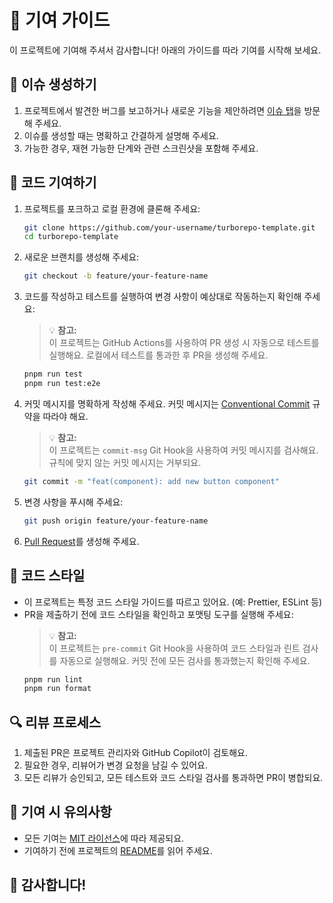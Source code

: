 # 🤝 기여 가이드

이 프로젝트에 기여해 주셔서 감사합니다! 아래의 가이드를 따라 기여를 시작해 보세요.

## 📝 이슈 생성하기

1. 프로젝트에서 발견한 버그를 보고하거나 새로운 기능을 제안하려면 [이슈 탭](https://github.com/iamhoonse-dev/turborepo-template/issues)을 방문해 주세요.
2. 이슈를 생성할 때는 명확하고 간결하게 설명해 주세요.
3. 가능한 경우, 재현 가능한 단계와 관련 스크린샷을 포함해 주세요.

## 🔧 코드 기여하기

1. 프로젝트를 포크하고 로컬 환경에 클론해 주세요:

   ```bash
   git clone https://github.com/your-username/turborepo-template.git
   cd turborepo-template
   ```

2. 새로운 브랜치를 생성해 주세요:

   ```bash
   git checkout -b feature/your-feature-name
   ```

3. 코드를 작성하고 테스트를 실행하여 변경 사항이 예상대로 작동하는지 확인해 주세요:

   > 💡 **참고:**  
   > 이 프로젝트는 GitHub Actions를 사용하여 PR 생성 시 자동으로 테스트를 실행해요. 로컬에서 테스트를 통과한 후 PR을 생성해 주세요.

   ```bash
   pnpm run test
   pnpm run test:e2e
   ```

4. 커밋 메시지를 명확하게 작성해 주세요. 커밋 메시지는 [Conventional Commit](https://www.conventionalcommits.org/ko/v1.0.0/) 규약을 따라야 해요.

   > 💡 **참고:**  
   > 이 프로젝트는 `commit-msg` Git Hook을 사용하여 커밋 메시지를 검사해요. 규칙에 맞지 않는 커밋 메시지는 거부되요.

   ```bash
   git commit -m "feat(component): add new button component"
   ```

5. 변경 사항을 푸시해 주세요:
   ```bash
   git push origin feature/your-feature-name
   ```
6. [Pull Request](https://github.com/iamhoonse-dev/turborepo-template/pulls)를 생성해 주세요.

## 🎨 코드 스타일

- 이 프로젝트는 특정 코드 스타일 가이드를 따르고 있어요. (예: Prettier, ESLint 등)
- PR을 제출하기 전에 코드 스타일을 확인하고 포맷팅 도구를 실행해 주세요:
  > 💡 **참고:**  
  > 이 프로젝트는 `pre-commit` Git Hook을 사용하여 코드 스타일과 린트 검사를 자동으로 실행해요. 커밋 전에 모든 검사를 통과했는지 확인해 주세요.
  ```bash
  pnpm run lint
  pnpm run format
  ```

## 🔍 리뷰 프로세스

1. 제출된 PR은 프로젝트 관리자와 GitHub Copilot이 검토해요.
2. 필요한 경우, 리뷰어가 변경 요청을 남길 수 있어요.
3. 모든 리뷰가 승인되고, 모든 테스트와 코드 스타일 검사를 통과하면 PR이 병합되요.

## 📜 기여 시 유의사항

- 모든 기여는 [MIT 라이선스](./LICENSE)에 따라 제공되요.
- 기여하기 전에 프로젝트의 [README](./README.md)를 읽어 주세요.

## 💖 감사합니다!
